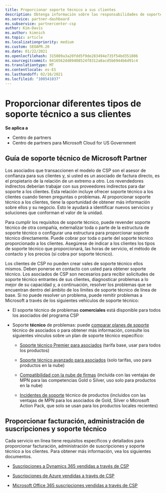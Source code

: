 ```yaml
---
title: Proporcionar soporte técnico a sus clientes
description: Obtenga información sobre las responsabilidades de soporte al cliente para asociados en el programa CSP. Cubre la compatibilidad con la facturación, la administración de suscripciones y los problemas técnicos.
ms.service: partner-dashboard
ms.subservice: partnercenter-csp
author: Kim-Davis
ms.author: kimnich
ms.topic: article
ms.localizationpriority: medium
ms.custom: SEOAPR.20
ms.date: 01/22/2021
ms.openlocfilehash: 315089a3a20fdd5f9de283494e735f54bd351806
ms.sourcegitcommit: 0416562dd89408524f8312a8acd5b6944b6d91c4
ms.translationtype: MT
ms.contentlocale: es-ES
ms.lasthandoff: 02/16/2021
ms.locfileid: "100541037"
---
```

# <a name="providing-different-types-of-support-to-your-customers"></a>Proporcionar diferentes tipos de soporte técnico a sus clientes

**Se aplica a**

-  Centro de partners
-  Centro de partners para Microsoft Cloud for US Government


## <a name="microsoft-partner-support-guidance"></a>Guía de soporte técnico de Microsoft Partner

Los asociados que transaccionen el modelo de CSP son el asesor de confianza para sus clientes y, si usted es un asociado de factura directo, es el propietario de la relación de un extremo a otro. Los revendedores indirectos deberían trabajar con sus proveedores indirectos para dar soporte a los clientes. Esta relación incluye ofrecer soporte técnico a los clientes cuando tienen preguntas o problemas. Al proporcionar soporte técnico a los clientes, tiene la oportunidad de obtener más información sobre ellos y su negocio. Esto le ayudará a identificar nuevos servicios y soluciones que conforman el valor de la unidad.

Para cumplir los requisitos de soporte técnico, puede revender soporte técnico de otra compañía, externalizar toda o parte de la estructura de soporte técnico o configurar una estructura para proporcionar soporte técnico directamente. Puede cobrar por toda o parte del soporte técnico proporcionado a los clientes. Asegúrese de indicar a los clientes los tipos de soporte técnico que proporcionará, las horas de servicio, el método de contacto y los precios (si cobra por soporte técnico).

Los clientes de CSP no pueden crear vales de soporte técnico ellos mismos. Deben ponerse en contacto con usted para obtener soporte técnico. Los asociados de CSP son necesarios para recibir solicitudes de soporte técnico entrantes de sus clientes, diagnosticar problemas a lo mejor de su capacidad y, a continuación, resolver los problemas que se encuentran dentro del ámbito de los límites de soporte técnico de línea de base. Si no puede resolver un problema, puede remitir problemas a Microsoft a través de los siguientes vehículos de soporte técnico:

- El soporte técnico de problemas **comerciales** está disponible para todos los asociados del programa CSP

- Soporte **técnico** de problemas: puede [comparar planes de soporte](https://partner.microsoft.com/support/partnersupport) técnico de asociados o para obtener más información, consulte los siguientes vínculos sobre un plan de soporte técnico específico:

  - [Soporte técnico Premier para asociados](https://partner.microsoft.com/support/microsoft-services-premier-support) (tarifa base, usar para todos los productos)

  - [Soporte técnico avanzado para asociados](https://partner.microsoft.com/support/advanced-cloud-support) (solo tarifas, uso para productos en la nube)

  - [Compatibilidad con la nube de firmas](manage-your-partner-network-benefits.md) (incluida con las ventajas de MPN para las competencias Gold o Silver, uso solo para productos en la nube)

  - [Incidentes de soporte](manage-your-partner-network-benefits.md) técnico de productos (incluidos con las ventajas de MPN para los asociados de Gold, Silver o Microsoft Action Pack, que solo se usan para los productos locales recientes)

## <a name="providing-billing-subscription-management-and-technical-support"></a>Proporcionar facturación, administración de suscripciones y soporte técnico 

Cada servicio en línea tiene requisitos específicos y detallados para proporcionar facturación, administración de suscripciones y soporte técnico a los clientes. Para obtener más información, vea los siguientes documentos.

- [Suscripciones a Dynamics 365 vendidas a través de CSP](https://www.microsoftpartnercommunity.com/t5/CSP/Microsoft-Partner-Support-Guidance/m-p/5262#M30)

- [Suscripciones de Azure vendidas a través de CSP](https://www.microsoftpartnercommunity.com/t5/CSP/Microsoft-Partner-Support-Guidance/m-p/5263#M31)

- [Microsoft Office 365 suscripciones vendidas a través de CSP](https://www.microsoftpartnercommunity.com/t5/CSP/Microsoft-Partner-Support-Guidance/m-p/5264#M32)
